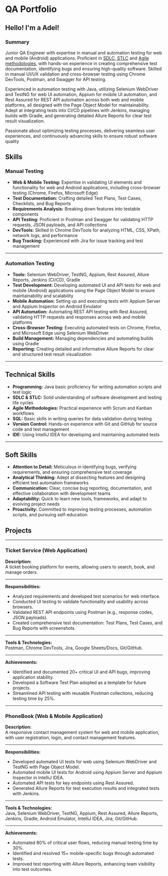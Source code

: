 # QA Portfolio

## Hello! I'm a Adel!

### Summary
Junior QA Engineer with expertise in manual and automation testing for web and mobile (Android) applications. Proficient in [SDLC, STLC](https://github.com/AdelOrobets/portfolio/blob/main/SDLC_and_STLC.md)
and [Agile methodologies](https://github.com/AdelOrobets/portfolio/blob/main/Agile%20Methodologies%20(Scrum%20%26%20Kanban).md), with hands-on experience in creating comprehensive test documentation, identifying bugs and ensuring high-quality 
software. Skilled in manual UI/UX validation and cross-browser testing using Chrome DevTools, Postman, and Swagger for API testing. 

Experienced in automation testing with Java, utilizing Selenium WebDriver and TestNG for web 
UI automation, Appium for mobile UI automation, and Rest Assured for REST API automation across 
both web and mobile platforms, all designed with the Page Object Model for maintainability. 
Adept at integrating tests into CI/CD pipelines with Jenkins, managing builds with Gradle, and 
generating detailed Allure Reports for clear test result visualization. 

Passionate about 
optimizing testing processes, delivering seamless user experiences, and continuously advancing skills 
to ensure robust software quality

## Skills

### Manual Testing

- **Web & Mobile Testing:** Expertise in validating UI elements and functionality for web and Android applications, including cross-browser testing (Chrome, Firefox, Microsoft Edge)
- **Test Documentation:** Crafting detailed Test Plans, Test Cases, Checklists, and Bug Reports
- **Requirements Analysis:** Breaking down features into testable components 
- **API Testing:** Proficient in Postman and Swagger for validating HTTP requests, JSON payloads, and API collections
- **DevTools:** Skilled in Chrome DevTools for analyzing HTML, CSS, XPath, network logs, and performance 
- **Bug Tracking:** Experienced with Jira for issue tracking and test management

---

### Automation Testing

- **Tools:** Selenium WebDriver, TestNG, Appium, Rest Assured, Allure Reports, Jenkins (CI/CD), Gradle
- **Test Development:** Developing automated UI and API tests for web and mobile (Android) applications using the Page Object Model to ensure maintainability and scalability
- **Mobile Automation:** Setting up and executing tests with Appium Server and Appium Inspector on Android Emulator
- **API Automation:** Automating REST API testing with Rest Assured, validating HTTP requests and responses across web and mobile platforms 
- **Cross-Browser Testing:** Executing automated tests on Chrome, Firefox, and Microsoft Edge using Selenium WebDriver 
- **Build Management:** Managing dependencies and automating builds using Gradle 
- **Reporting:** Creating detailed and informative Allure Reports for clear and structured test result visualization 

---

## Technical Skills

- **Programming:** Java basic proficiency for writing automation scripts and test logic
- **SDLC & STLC:** Solid understanding of software development and testing life cycles 
- **Agile Methodologies:** Practical experience with Scrum and Kanban workflows
- **SQL:** Basic skills in writing queries for data validation during testing
- **Version Control:** Hands-on experience with Git and GitHub for source code and test management
- **IDE:** Using IntelliJ IDEA for developing and maintaining automated tests 

---

## Soft Skills

- **Attention to Detail:** Meticulous in identifying bugs, verifying requirements, and ensuring comprehensive test coverage  
- **Analytical Thinking:** Adept at dissecting features and designing efficient test automation frameworks  
- **Communication:** Clear, concise bug reporting, documentation, and effective collaboration with development teams  
- **Adaptability:** Quick to learn new tools, frameworks, and adapt to evolving project needs  
- **Proactivity:** Committed to improving testing processes, automation scripts, and pursuing self-education

## Projects

---

### Ticket Service (Web Application)

**Description:**  
A ticket booking platform for events, allowing users to search, book, and manage orders.

---

**Responsibilities:**

- Analyzed requirements and developed test scenarios for web interface.
- Conducted UI testing to validate functionality and usability across browsers. 
- Validated REST API endpoints using Postman (e.g., response codes, JSON payloads).  
- Created comprehensive test documentation: Test Plans, Test Cases, and Bug Reports with screenshots.

---

**Tools & Technologies:**  
Postman, Chrome DevTools, Jira, Google Sheets/Docs, Git/GitHub.

---

**Achievements:**

- Identified and documented 20+ critical UI and API bugs, improving application stability.  
- Developed a Software Test Plan adopted as a template for future projects.  
- Streamlined API testing with reusable Postman collections, reducing testing time by 25%.

---

### PhoneBook (Web & Mobile Application)

**Description:**  
A responsive contact management system for web and mobile application, with user registration, login, and contact management features.

---

**Responsibilities:**

- Developed automated UI tests for web using Selenium WebDriver and TestNG with Page Object Model.  
- Automated mobile UI tests for Android using Appium Server and Appium Inspector in IntelliJ IDEA.  
- Automated API tests for key endpoints using Rest Assured.  
- Generated Allure Reports for test execution results and integrated tests with Jenkins.

---

**Tools & Technologies:**  
Java, Selenium WebDriver, TestNG, Appium, Rest Assured, Allure Reports, Jenkins, Gradle, Android Emulator, IntelliJ IDEA, Jira, Git/GitHub.

---

**Achievements:**

- Automated 80% of critical user flows, reducing manual testing time by 30%.  
- Identified and resolved 15+ mobile-specific bugs through automated tests.  
- Improved test reporting with Allure Reports, enhancing team visibility into test outcomes.

